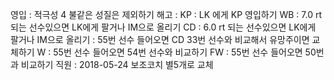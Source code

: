 영입	: 적극성 4 불같은 성질은 제외하기
해고	: 
KP	: LK 에게 KP 영입하기
WB	: 7.0 rt 되는 선수있으면 LK에게 팔거나 IM으로 올리기
CD	: 6.0 rt 되는 선수있으면 LK에게 팔거나 IM으로 올리기
	: 55번 선수 들어오면 CD 33번 선수와 비교해서 유망주이면 교체하기
W	: 55번 선수 들어오면 54번 선수와 비교하기
FW	: 55번 선수 들어오면 50번과 비교하기
직원	: 2018-05-24 보조코치 별5개로 교체

